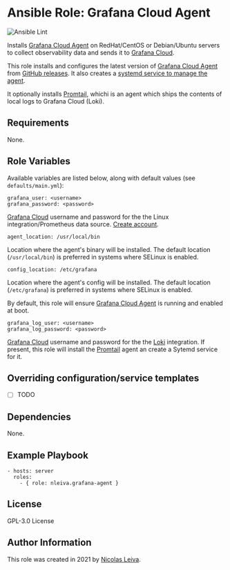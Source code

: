 # Ansible Role: Grafana Cloud Agent

![Ansible Lint](https://github.com/nleiva/ansible-role-grafana_agent/workflows/Ansible%20Lint/badge.svg?branch=main)

Installs [Grafana Cloud Agent](https://github.com/grafana/agent) on RedHat/CentOS or Debian/Ubuntu servers to collect observability data and sends it to [Grafana Cloud](https://grafana.com/products/cloud/).

This role installs and configures the latest version of [Grafana Cloud Agent](https://github.com/grafana/agent) from [GitHub releases](https://github.com/grafana/agent/releases). It also creates a [systemd service to manage the agent](https://grafana.com/docs/grafana-cloud/agent/agent_as_service/).

It optionally installs [Promtail](https://grafana.com/docs/loki/latest/clients/promtail/), whichi is an agent which ships the contents of local logs to Grafana Cloud (Loki).

## Requirements

None.

## Role Variables

Available variables are listed below, along with default values (see `defaults/main.yml`):

    grafana_user: <username>
    grafana_password: <password>

[Grafana Cloud](https://grafana.com/products/cloud/) username and password for the the Linux integration/Prometheus data source. [Create account](https://grafana.com/signup/cloud/connect-account).

    agent_location: /usr/local/bin

Location where the agent's binary will be installed. The default location (`/usr/local/bin`) is preferred in systems where SELinux is enabled.

    config_location: /etc/grafana

Location where the agent's config will be installed. The default location (`/etc/grafana`) is preferred in systems where SELinux is enabled.

By default, this role will ensure [Grafana Cloud Agent](https://github.com/grafana/agent) is running and enabled at boot.

    grafana_log_user: <username>
    grafana_log_password: <password>

[Grafana Cloud](https://grafana.com/products/cloud/) username and password for the the [Loki](https://grafana.com/blog/2020/05/12/an-only-slightly-technical-introduction-to-loki-the-prometheus-inspired-open-source-logging-system/) integration. If present, this role will install the [Promtail](https://grafana.com/docs/loki/latest/clients/promtail/) agent an create a Sytemd service for it.

## Overriding configuration/service templates

- [ ] TODO


## Dependencies

None.

## Example Playbook

    - hosts: server
      roles:
        - { role: nleiva.grafana-agent }

## License

GPL-3.0 License

## Author Information

This role was created in 2021 by [Nicolas Leiva](https://github.com/nleiva).